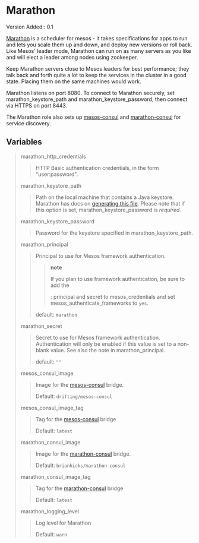 Marathon
========

Version Added:: 0.1

[Marathon](http://mesosphere.github.io/marathon/) is a scheduler for
mesos - it takes specifications for apps to run and lets you scale them
up and down, and deploy new versions or roll back. Like Mesos' leader
mode, Marathon can run on as many servers as you like and will elect a
leader among nodes using zookeeper.

Keep Marathon servers close to Mesos leaders for best performance; they
talk back and forth quite a lot to keep the services in the cluster in a
good state. Placing them on the same machines would work.

Marathon listens on port 8080. To connect to Marathon securely, set
marathon\_keystore\_path and marathon\_keystore\_password, then connect
via HTTPS on port 8443.

The Marathon role also sets up
[mesos-consul](https://github.com/CiscoCloud/mesos-consul) and
[marathon-consul](https://github.com/CiscoCloud/marathon-consul) for
service discovery.

Variables
---------

> marathon\_http\_credentials
>
> > HTTP Basic authentication credentials, in the form "user:password".
>
> marathon\_keystore\_path
>
> > Path on the local machine that contains a Java keystore. Marathon
> > has docs on [generating this
> > file](https://mesosphere.github.io/marathon/docs/ssl-basic-access-authentication.html).
> > Please note that if this option is set, marathon\_keystore\_password
> > is *required*.
>
> marathon\_keystore\_password
>
> > Password for the keystore specified in marathon\_keystore\_path.
>
> marathon\_principal
>
> > Principal to use for Mesos framework authentication.
> >
> > > **note**
> > >
> > > If you plan to use framework authentication, be sure to add the
> > >
> > > :   principal and secret to mesos\_credentials and set
> > >     mesos\_authenticate\_frameworks to `yes`.
> > >
> > default: `marathon`
>
> marathon\_secret
>
> > Secret to use for Mesos framework authentication. Authentication
> > will only be enabled if this value is set to a non-blank value. See
> > also the note in marathon\_principal.
> >
> > default: `""`
>
> mesos\_consul\_image
>
> > Image for the
> > [mesos-consul](https://github.com/CiscoCloud/mesos-consul) bridge.
> >
> > Default: `drifting/mesos-consul`
>
> mesos\_consul\_image\_tag
>
> > Tag for the
> > [mesos-consul](https://github.com/CiscoCloud/mesos-consul) bridge
> >
> > Default: `latest`
>
> marathon\_consul\_image
>
> > Image for the
> > [marathon-consul](https://github.com/CiscoCloud/marathon-consul)
> > bridge.
> >
> > Default: `brianhicks/marathon-consul`
>
> marathon\_consul\_image\_tag
>
> > Tag for the
> > [marathon-consul](https://github.com/CiscoCloud/marathon-consul)
> > bridge
> >
> > Default: `latest`
>
> marathon\_logging\_level
>
> > Log level for Marathon
> >
> > Default: `warn`
